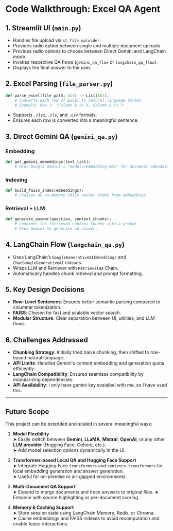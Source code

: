 # Code Walkthrough: Excel QA Agent

## 1. Streamlit UI (`main.py`)

- Handles file upload via `st.file_uploader`. 
- Provides radio option between single and multiple document uploads
- Provides radio options to choose between Direct Gemini and LangChain mode.
- Invokes respective QA flows (`gemini_qa_flow` or `langchain_qa_flow`).
- Displays the final answer to the user.

## 2. Excel Parsing (`file_parser.py`)
```python
def parse_excel(file_path: str) -> List[str]:
    # Converts each row of Excel to natural language format
    # Example: Row 1: "Column A is X, Column B is Y"
```
- Supports `.xlsx`, `.xls`, and `.csv` formats.
- Ensures each row is converted into a meaningful sentence.

## 3. Direct Gemini QA (`gemini_qa.py`)

### Embedding
```python
def get_gemini_embeddings(text_list):
    # Uses Google Gemini's "models/embedding-001" for document embeddings.
```
### Indexing
```python
def build_faiss_index(embeddings):
    # Creates an in-memory FAISS vector index from embeddings.
```
### Retrieval + LLM
```python
def generate_answer(question, context_chunks):
    # Combines the retrieved context chunks into a prompt.
    # Uses Gemini to generate an answer.
```

## 4. LangChain Flow (`langchain_qa.py`)

- Uses LangChain’s `GoogleGenerativeAIEmbeddings` and `ChatGoogleGenerativeAI` classes.
- Wraps LLM and Retriever with `RetrievalQA` Chain.
- Automatically handles chunk retrieval and prompt formatting.

## 5. Key Design Decisions

- **Row-Level Sentences**: Ensures better semantic parsing compared to columnar tokenization.
- **FAISS**: Chosen for fast and scalable vector search.
- **Modular Structure**: Clear separation between UI, utilities, and LLM flows.

## 6. Challenges Addressed

- **Chunking Strategy**: Initially tried naive chunking, then shifted to row-based natural language.
- **API Limits**: Handled Gemini's content embedding and generation quota efficiently.
- **LangChain Compatibility**: Ensured seamless compatibility by modularizing dependencies.
- **API Availability**: I only have gemini key avaialbel with me, so I have used this.

---

## Future Scope

This project can be extended and scaled in several meaningful ways:

1. **Model Flexibility**  
   ➤ Easily switch between **Gemini**, **LLaMA**, **Mistral**, **OpenAI**, or any other **LLM provider** (Hugging Face, Cohere, etc.).  
   ➤ Add model selection options dynamically in the UI.

2. **Transformer-based Local QA and Hugging Face Support**  
   ➤ Integrate Hugging Face `transformers` and `sentence-transformers` for local embedding generation and answer generation.  
   ➤ Useful for on-premise or air-gapped environments.

3. **Multi-Document QA Support**  
   ➤ Expand to merge documents and trace answers to original files.
   ➤ Enhance with source highlighting or per-document scoring.

4. **Memory & Caching Support**  
   ➤ Store session state using LangChain Memory, Redis, or Chroma.  
   ➤ Cache embeddings and FAISS indexes to avoid recomputation and enable faster interactions.